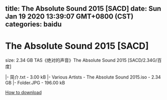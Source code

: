 
title: The Absolute Sound 2015 [SACD]
date: Sun Jan 19 2020 13:39:07 GMT+0800 (CST)    
categories: baidu
---

# The Absolute Sound 2015 [SACD]
size: 2.34 GB
 TAS《绝对的声音》The Absolute Sound 2015 [SACD/2.34G/百度]
 
|- 简介.txt - 3.00 kB
|- Various Artists - The Absolute Sound 2015.iso - 2.34 GB
|- Folder.JPG - 196.00 kB

[How to download](https://bpcam.bemobtrk.com/go/2ceec3aa-1ca2-46d6-b9ff-aaa5c184517c?jno=3284)